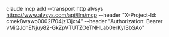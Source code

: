 claude mcp add --transport http alvsys https://www.alvsys.com/api/llm/mcp --header "X-Project-Id: cmek8wawo0002l704jz13jxr4" --header "Authorization: Bearer vMiQJohENjuy82-GkZpVTUTZOeTNHLab0erKyISbSAo" 